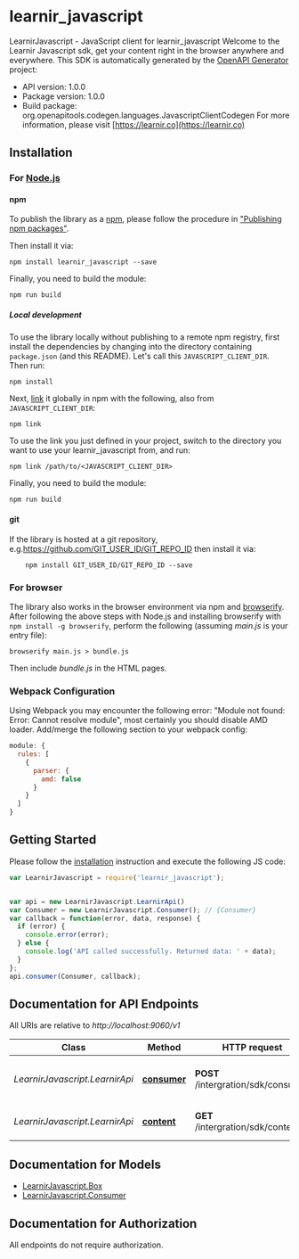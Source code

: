 # learnir_javascript

LearnirJavascript - JavaScript client for learnir_javascript
Welcome to the Learnir Javascript sdk, get your content right in the browser anywhere and everywhere.
This SDK is automatically generated by the [OpenAPI Generator](https://openapi-generator.tech) project:

- API version: 1.0.0
- Package version: 1.0.0
- Build package: org.openapitools.codegen.languages.JavascriptClientCodegen
For more information, please visit [https://learnir.co](https://learnir.co)

## Installation

### For [Node.js](https://nodejs.org/)

#### npm

To publish the library as a [npm](https://www.npmjs.com/), please follow the procedure in ["Publishing npm packages"](https://docs.npmjs.com/getting-started/publishing-npm-packages).

Then install it via:

```shell
npm install learnir_javascript --save
```

Finally, you need to build the module:

```shell
npm run build
```

##### Local development

To use the library locally without publishing to a remote npm registry, first install the dependencies by changing into the directory containing `package.json` (and this README). Let's call this `JAVASCRIPT_CLIENT_DIR`. Then run:

```shell
npm install
```

Next, [link](https://docs.npmjs.com/cli/link) it globally in npm with the following, also from `JAVASCRIPT_CLIENT_DIR`:

```shell
npm link
```

To use the link you just defined in your project, switch to the directory you want to use your learnir_javascript from, and run:

```shell
npm link /path/to/<JAVASCRIPT_CLIENT_DIR>
```

Finally, you need to build the module:

```shell
npm run build
```

#### git

If the library is hosted at a git repository, e.g.https://github.com/GIT_USER_ID/GIT_REPO_ID
then install it via:

```shell
    npm install GIT_USER_ID/GIT_REPO_ID --save
```

### For browser

The library also works in the browser environment via npm and [browserify](http://browserify.org/). After following
the above steps with Node.js and installing browserify with `npm install -g browserify`,
perform the following (assuming *main.js* is your entry file):

```shell
browserify main.js > bundle.js
```

Then include *bundle.js* in the HTML pages.

### Webpack Configuration

Using Webpack you may encounter the following error: "Module not found: Error:
Cannot resolve module", most certainly you should disable AMD loader. Add/merge
the following section to your webpack config:

```javascript
module: {
  rules: [
    {
      parser: {
        amd: false
      }
    }
  ]
}
```

## Getting Started

Please follow the [installation](#installation) instruction and execute the following JS code:

```javascript
var LearnirJavascript = require('learnir_javascript');


var api = new LearnirJavascript.LearnirApi()
var Consumer = new LearnirJavascript.Consumer(); // {Consumer} 
var callback = function(error, data, response) {
  if (error) {
    console.error(error);
  } else {
    console.log('API called successfully. Returned data: ' + data);
  }
};
api.consumer(Consumer, callback);

```

## Documentation for API Endpoints

All URIs are relative to *http://localhost:9060/v1*

Class | Method | HTTP request | Description
------------ | ------------- | ------------- | -------------
*LearnirJavascript.LearnirApi* | [**consumer**](docs/LearnirApi.md#consumer) | **POST** /intergration/sdk/consumer | Create a New Consumer on Learnir
*LearnirJavascript.LearnirApi* | [**content**](docs/LearnirApi.md#content) | **GET** /intergration/sdk/content | Get your Port content


## Documentation for Models

 - [LearnirJavascript.Box](docs/Box.md)
 - [LearnirJavascript.Consumer](docs/Consumer.md)


## Documentation for Authorization

All endpoints do not require authorization.
